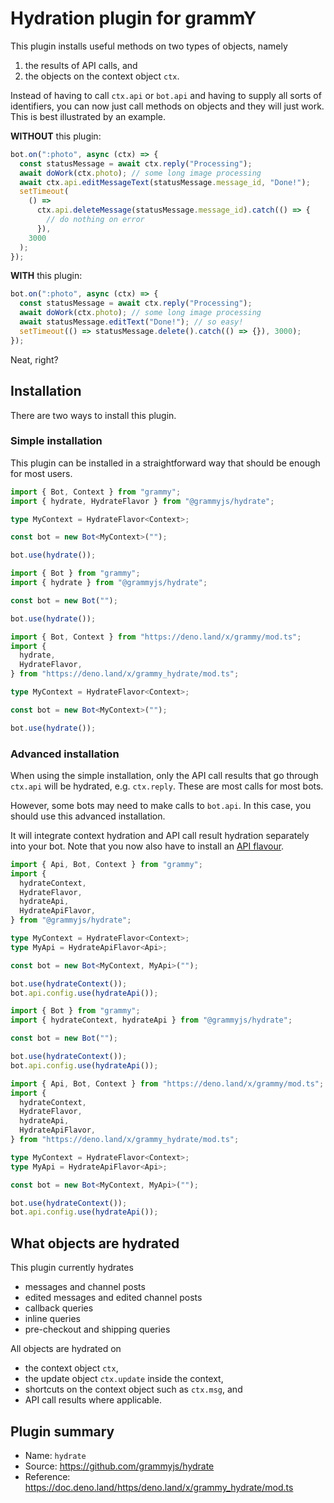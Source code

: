 # Hydration plugin for grammY

This plugin installs useful methods on two types of objects, namely

1. the results of API calls, and
2. the objects on the context object `ctx`.

Instead of having to call `ctx.api` or `bot.api` and having to supply all sorts of identifiers, you can now just call methods on objects and they will just work.
This is best illustrated by an example.

**WITHOUT** this plugin:

```ts
bot.on(":photo", async (ctx) => {
  const statusMessage = await ctx.reply("Processing");
  await doWork(ctx.photo); // some long image processing
  await ctx.api.editMessageText(statusMessage.message_id, "Done!");
  setTimeout(
    () =>
      ctx.api.deleteMessage(statusMessage.message_id).catch(() => {
        // do nothing on error
      }),
    3000
  );
});
```

**WITH** this plugin:

```ts
bot.on(":photo", async (ctx) => {
  const statusMessage = await ctx.reply("Processing");
  await doWork(ctx.photo); // some long image processing
  await statusMessage.editText("Done!"); // so easy!
  setTimeout(() => statusMessage.delete().catch(() => {}), 3000);
});
```

Neat, right?

## Installation

There are two ways to install this plugin.

### Simple installation

This plugin can be installed in a straightforward way that should be enough for most users.

<CodeGroup>
  <CodeGroupItem title="TS" active>

```ts
import { Bot, Context } from "grammy";
import { hydrate, HydrateFlavor } from "@grammyjs/hydrate";

type MyContext = HydrateFlavor<Context>;

const bot = new Bot<MyContext>("");

bot.use(hydrate());
```

 </CodeGroupItem>
 <CodeGroupItem title="JS">

```js
import { Bot } from "grammy";
import { hydrate } from "@grammyjs/hydrate";

const bot = new Bot("");

bot.use(hydrate());
```

 </CodeGroupItem>
 <CodeGroupItem title="Deno">

```ts
import { Bot, Context } from "https://deno.land/x/grammy/mod.ts";
import {
  hydrate,
  HydrateFlavor,
} from "https://deno.land/x/grammy_hydrate/mod.ts";

type MyContext = HydrateFlavor<Context>;

const bot = new Bot<MyContext>("");

bot.use(hydrate());
```

 </CodeGroupItem>
</CodeGroup>

### Advanced installation

When using the simple installation, only the API call results that go through `ctx.api` will be hydrated, e.g. `ctx.reply`.
These are most calls for most bots.

However, some bots may need to make calls to `bot.api`.
In this case, you should use this advanced installation.

It will integrate context hydration and API call result hydration separately into your bot.
Note that you now also have to install an [API flavour](/advanced/transformers.html#api-flavouring).

<CodeGroup>
  <CodeGroupItem title="TS" active>

```ts
import { Api, Bot, Context } from "grammy";
import {
  hydrateContext,
  HydrateFlavor,
  hydrateApi,
  HydrateApiFlavor,
} from "@grammyjs/hydrate";

type MyContext = HydrateFlavor<Context>;
type MyApi = HydrateApiFlavor<Api>;

const bot = new Bot<MyContext, MyApi>("");

bot.use(hydrateContext());
bot.api.config.use(hydrateApi());
```

 </CodeGroupItem>
 <CodeGroupItem title="JS">

```js
import { Bot } from "grammy";
import { hydrateContext, hydrateApi } from "@grammyjs/hydrate";

const bot = new Bot("");

bot.use(hydrateContext());
bot.api.config.use(hydrateApi());
```

 </CodeGroupItem>
 <CodeGroupItem title="Deno">

```ts
import { Api, Bot, Context } from "https://deno.land/x/grammy/mod.ts";
import {
  hydrateContext,
  HydrateFlavor,
  hydrateApi,
  HydrateApiFlavor,
} from "https://deno.land/x/grammy_hydrate/mod.ts";

type MyContext = HydrateFlavor<Context>;
type MyApi = HydrateApiFlavor<Api>;

const bot = new Bot<MyContext, MyApi>("");

bot.use(hydrateContext());
bot.api.config.use(hydrateApi());
```

 </CodeGroupItem>
</CodeGroup>

## What objects are hydrated

This plugin currently hydrates

- messages and channel posts
- edited messages and edited channel posts
- callback queries
- inline queries
- pre-checkout and shipping queries

All objects are hydrated on

- the context object `ctx`,
- the update object `ctx.update` inside the context,
- shortcuts on the context object such as `ctx.msg`, and
- API call results where applicable.

## Plugin summary

- Name: `hydrate`
- Source: <https://github.com/grammyjs/hydrate>
- Reference: <https://doc.deno.land/https/deno.land/x/grammy_hydrate/mod.ts>
